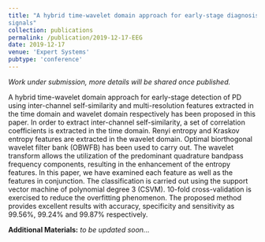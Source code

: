 ```yaml
---
title: "A hybrid time-wavelet domain approach for early-stage diagnosis of Parkinson’s disease using multichannel EEG
signals"
collection: publications
permalink: /publication/2019-12-17-EEG
date: 2019-12-17
venue: 'Expert Systems'
pubtype: 'conference'
---
```


*Work under submission, more details will be shared once published.*

A hybrid time-wavelet domain approach for early-stage detection of PD using inter-channel self-similarity and multi-resolution features extracted in the time domain and wavelet domain respectively has been proposed in this paper. In order to extract inter-channel self-similarity, a set of correlation coefficients is extracted in the time domain. Renyi entropy and Kraskov entropy features are extracted in the wavelet domain. Optimal biorthogonal wavelet filter bank (OBWFB) has been used to carry out. The wavelet transform allows the utilization of the predominant quadrature bandpass frequency components, resulting in the enhancement of the entropy features. In this paper, we have examined each feature as well as the features in conjunction. The classification is carried out using the support vector machine of polynomial degree 3 (CSVM). 10-fold cross-validation is exercised to reduce the overfitting phenomenon. The proposed method provides excellent results with accuracy, specificity and sensitivity as 99.56%, 99.24% and 99.87% respectively.

**Additional Materials:** *to be updated soon...*

<!---
	Template for writing publication blog
	---
title: "Paper Title Number 1"
collection: publications
permalink: /publication/2009-10-01-paper-title-number-1
excerpt: 'This paper is about the number 1. The number 2 is left for future work.'
date: 2009-10-01
pubtype: 'academic'
venue: 'Journal 1'
paperurl: 'http://academicpages.github.io/files/paper1.pdf'
citation: 'Your Name, You. (2009). &quot;Paper Title Number 1.&quot; <i>Journal 1</i>. 1(1).'
---
This paper is about the number 1. The number 2 is left for future work.

[Download paper here](http://academicpages.github.io/files/paper1.pdf)

Recommended citation: Your Name, You. (2009). "Paper Title Number 1." <i>Journal 1</i>. 1(1).

-->